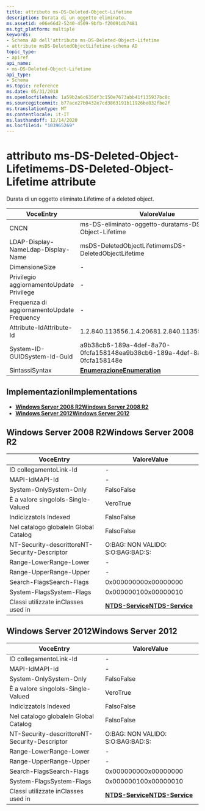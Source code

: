 ```yaml
---
title: attributo ms-DS-Deleted-Object-Lifetime
description: Durata di un oggetto eliminato.
ms.assetid: e06e66d2-5240-4509-9bfb-f20091db7481
ms.tgt_platform: multiple
keywords:
- Schema AD dell'attributo ms-DS-Deleted-Object-Lifetime
- attributo msDS-DeletedObjectLifetime-schema AD
topic_type:
- apiref
api_name:
- ms-DS-Deleted-Object-Lifetime
api_type:
- Schema
ms.topic: reference
ms.date: 05/31/2018
ms.openlocfilehash: 1a59b2a6c635df3c150e7673abb41f135937bc8c
ms.sourcegitcommit: b77ace27b0432e7cd3863191b11926be032fbe2f
ms.translationtype: MT
ms.contentlocale: it-IT
ms.lasthandoff: 12/14/2020
ms.locfileid: "103965269"
---
```

# <a name="ms-ds-deleted-object-lifetime-attribute"></a><span data-ttu-id="fc5a6-105">attributo ms-DS-Deleted-Object-Lifetime</span><span class="sxs-lookup"><span data-stu-id="fc5a6-105">ms-DS-Deleted-Object-Lifetime attribute</span></span>

<span data-ttu-id="fc5a6-106">Durata di un oggetto eliminato.</span><span class="sxs-lookup"><span data-stu-id="fc5a6-106">Lifetime of a deleted object.</span></span>



| <span data-ttu-id="fc5a6-107">Voce</span><span class="sxs-lookup"><span data-stu-id="fc5a6-107">Entry</span></span> | <span data-ttu-id="fc5a6-108">Valore</span><span class="sxs-lookup"><span data-stu-id="fc5a6-108">Value</span></span> |
|-------------------|--------------------------------------|
| <span data-ttu-id="fc5a6-109">CN</span><span class="sxs-lookup"><span data-stu-id="fc5a6-109">CN</span></span>                | <span data-ttu-id="fc5a6-110">ms-DS-eliminato-oggetto-durata</span><span class="sxs-lookup"><span data-stu-id="fc5a6-110">ms-DS-Deleted-Object-Lifetime</span></span>        |
| <span data-ttu-id="fc5a6-111">LDAP-Display-Name</span><span class="sxs-lookup"><span data-stu-id="fc5a6-111">Ldap-Display-Name</span></span> | <span data-ttu-id="fc5a6-112">msDS-DeletedObjectLifetime</span><span class="sxs-lookup"><span data-stu-id="fc5a6-112">msDS-DeletedObjectLifetime</span></span>           |
| <span data-ttu-id="fc5a6-113">Dimensione</span><span class="sxs-lookup"><span data-stu-id="fc5a6-113">Size</span></span>              | \-                                   |
| <span data-ttu-id="fc5a6-114">Privilegio aggiornamento</span><span class="sxs-lookup"><span data-stu-id="fc5a6-114">Update Privilege</span></span>  | \-                                   |
| <span data-ttu-id="fc5a6-115">Frequenza di aggiornamento</span><span class="sxs-lookup"><span data-stu-id="fc5a6-115">Update Frequency</span></span>  | \-                                   |
| <span data-ttu-id="fc5a6-116">Attribute-Id</span><span class="sxs-lookup"><span data-stu-id="fc5a6-116">Attribute-Id</span></span>      | <span data-ttu-id="fc5a6-117">1.2.840.113556.1.4.2068</span><span class="sxs-lookup"><span data-stu-id="fc5a6-117">1.2.840.113556.1.4.2068</span></span>              |
| <span data-ttu-id="fc5a6-118">System-ID-GUID</span><span class="sxs-lookup"><span data-stu-id="fc5a6-118">System-Id-Guid</span></span>    | <span data-ttu-id="fc5a6-119">a9b38cb6-189a-4def-8a70-0fcfa158148e</span><span class="sxs-lookup"><span data-stu-id="fc5a6-119">a9b38cb6-189a-4def-8a70-0fcfa158148e</span></span> |
| <span data-ttu-id="fc5a6-120">Sintassi</span><span class="sxs-lookup"><span data-stu-id="fc5a6-120">Syntax</span></span>            | [<span data-ttu-id="fc5a6-121">**Enumerazione**</span><span class="sxs-lookup"><span data-stu-id="fc5a6-121">**Enumeration**</span></span>](s-enumeration.md) |



## <a name="implementations"></a><span data-ttu-id="fc5a6-122">Implementazioni</span><span class="sxs-lookup"><span data-stu-id="fc5a6-122">Implementations</span></span>

-   [<span data-ttu-id="fc5a6-123">**Windows Server 2008 R2**</span><span class="sxs-lookup"><span data-stu-id="fc5a6-123">**Windows Server 2008 R2**</span></span>](#windows-server-2008-r2)
-   [<span data-ttu-id="fc5a6-124">**Windows Server 2012**</span><span class="sxs-lookup"><span data-stu-id="fc5a6-124">**Windows Server 2012**</span></span>](#windows-server-2012)

## <a name="windows-server-2008-r2"></a><span data-ttu-id="fc5a6-125">Windows Server 2008 R2</span><span class="sxs-lookup"><span data-stu-id="fc5a6-125">Windows Server 2008 R2</span></span>



| <span data-ttu-id="fc5a6-126">Voce</span><span class="sxs-lookup"><span data-stu-id="fc5a6-126">Entry</span></span> | <span data-ttu-id="fc5a6-127">Valore</span><span class="sxs-lookup"><span data-stu-id="fc5a6-127">Value</span></span> |
|------------------------|--------------------------------------------------|
| <span data-ttu-id="fc5a6-128">ID collegamento</span><span class="sxs-lookup"><span data-stu-id="fc5a6-128">Link-Id</span></span>                | \-                                               |
| <span data-ttu-id="fc5a6-129">MAPI-Id</span><span class="sxs-lookup"><span data-stu-id="fc5a6-129">MAPI-Id</span></span>                | \-                                               |
| <span data-ttu-id="fc5a6-130">System-Only</span><span class="sxs-lookup"><span data-stu-id="fc5a6-130">System-Only</span></span>            | <span data-ttu-id="fc5a6-131">Falso</span><span class="sxs-lookup"><span data-stu-id="fc5a6-131">False</span></span>                                            |
| <span data-ttu-id="fc5a6-132">È a valore singolo</span><span class="sxs-lookup"><span data-stu-id="fc5a6-132">Is-Single-Valued</span></span>       | <span data-ttu-id="fc5a6-133">Vero</span><span class="sxs-lookup"><span data-stu-id="fc5a6-133">True</span></span>                                             |
| <span data-ttu-id="fc5a6-134">Indicizzato</span><span class="sxs-lookup"><span data-stu-id="fc5a6-134">Is Indexed</span></span>             | <span data-ttu-id="fc5a6-135">Falso</span><span class="sxs-lookup"><span data-stu-id="fc5a6-135">False</span></span>                                            |
| <span data-ttu-id="fc5a6-136">Nel catalogo globale</span><span class="sxs-lookup"><span data-stu-id="fc5a6-136">In Global Catalog</span></span>      | <span data-ttu-id="fc5a6-137">Falso</span><span class="sxs-lookup"><span data-stu-id="fc5a6-137">False</span></span>                                            |
| <span data-ttu-id="fc5a6-138">NT-Security-descrittore</span><span class="sxs-lookup"><span data-stu-id="fc5a6-138">NT-Security-Descriptor</span></span> | <span data-ttu-id="fc5a6-139">O:BAG: NON VALIDO: S:</span><span class="sxs-lookup"><span data-stu-id="fc5a6-139">O:BAG:BAD:S:</span></span>                                     |
| <span data-ttu-id="fc5a6-140">Range-Lower</span><span class="sxs-lookup"><span data-stu-id="fc5a6-140">Range-Lower</span></span>            | \-                                               |
| <span data-ttu-id="fc5a6-141">Range-Upper</span><span class="sxs-lookup"><span data-stu-id="fc5a6-141">Range-Upper</span></span>            | \-                                               |
| <span data-ttu-id="fc5a6-142">Search-Flags</span><span class="sxs-lookup"><span data-stu-id="fc5a6-142">Search-Flags</span></span>           | <span data-ttu-id="fc5a6-143">0x00000000</span><span class="sxs-lookup"><span data-stu-id="fc5a6-143">0x00000000</span></span>                                       |
| <span data-ttu-id="fc5a6-144">System-Flags</span><span class="sxs-lookup"><span data-stu-id="fc5a6-144">System-Flags</span></span>           | <span data-ttu-id="fc5a6-145">0x00000010</span><span class="sxs-lookup"><span data-stu-id="fc5a6-145">0x00000010</span></span>                                       |
| <span data-ttu-id="fc5a6-146">Classi utilizzate in</span><span class="sxs-lookup"><span data-stu-id="fc5a6-146">Classes used in</span></span>        | [<span data-ttu-id="fc5a6-147">**NTDS-Service**</span><span class="sxs-lookup"><span data-stu-id="fc5a6-147">**NTDS-Service**</span></span>](c-ntdsservice.md)<br/> |



## <a name="windows-server-2012"></a><span data-ttu-id="fc5a6-148">Windows Server 2012</span><span class="sxs-lookup"><span data-stu-id="fc5a6-148">Windows Server 2012</span></span>



| <span data-ttu-id="fc5a6-149">Voce</span><span class="sxs-lookup"><span data-stu-id="fc5a6-149">Entry</span></span> | <span data-ttu-id="fc5a6-150">Valore</span><span class="sxs-lookup"><span data-stu-id="fc5a6-150">Value</span></span> |
|------------------------|--------------------------------------------------|
| <span data-ttu-id="fc5a6-151">ID collegamento</span><span class="sxs-lookup"><span data-stu-id="fc5a6-151">Link-Id</span></span>                | \-                                               |
| <span data-ttu-id="fc5a6-152">MAPI-Id</span><span class="sxs-lookup"><span data-stu-id="fc5a6-152">MAPI-Id</span></span>                | \-                                               |
| <span data-ttu-id="fc5a6-153">System-Only</span><span class="sxs-lookup"><span data-stu-id="fc5a6-153">System-Only</span></span>            | <span data-ttu-id="fc5a6-154">Falso</span><span class="sxs-lookup"><span data-stu-id="fc5a6-154">False</span></span>                                            |
| <span data-ttu-id="fc5a6-155">È a valore singolo</span><span class="sxs-lookup"><span data-stu-id="fc5a6-155">Is-Single-Valued</span></span>       | <span data-ttu-id="fc5a6-156">Vero</span><span class="sxs-lookup"><span data-stu-id="fc5a6-156">True</span></span>                                             |
| <span data-ttu-id="fc5a6-157">Indicizzato</span><span class="sxs-lookup"><span data-stu-id="fc5a6-157">Is Indexed</span></span>             | <span data-ttu-id="fc5a6-158">Falso</span><span class="sxs-lookup"><span data-stu-id="fc5a6-158">False</span></span>                                            |
| <span data-ttu-id="fc5a6-159">Nel catalogo globale</span><span class="sxs-lookup"><span data-stu-id="fc5a6-159">In Global Catalog</span></span>      | <span data-ttu-id="fc5a6-160">Falso</span><span class="sxs-lookup"><span data-stu-id="fc5a6-160">False</span></span>                                            |
| <span data-ttu-id="fc5a6-161">NT-Security-descrittore</span><span class="sxs-lookup"><span data-stu-id="fc5a6-161">NT-Security-Descriptor</span></span> | <span data-ttu-id="fc5a6-162">O:BAG: NON VALIDO: S:</span><span class="sxs-lookup"><span data-stu-id="fc5a6-162">O:BAG:BAD:S:</span></span>                                     |
| <span data-ttu-id="fc5a6-163">Range-Lower</span><span class="sxs-lookup"><span data-stu-id="fc5a6-163">Range-Lower</span></span>            | \-                                               |
| <span data-ttu-id="fc5a6-164">Range-Upper</span><span class="sxs-lookup"><span data-stu-id="fc5a6-164">Range-Upper</span></span>            | \-                                               |
| <span data-ttu-id="fc5a6-165">Search-Flags</span><span class="sxs-lookup"><span data-stu-id="fc5a6-165">Search-Flags</span></span>           | <span data-ttu-id="fc5a6-166">0x00000000</span><span class="sxs-lookup"><span data-stu-id="fc5a6-166">0x00000000</span></span>                                       |
| <span data-ttu-id="fc5a6-167">System-Flags</span><span class="sxs-lookup"><span data-stu-id="fc5a6-167">System-Flags</span></span>           | <span data-ttu-id="fc5a6-168">0x00000010</span><span class="sxs-lookup"><span data-stu-id="fc5a6-168">0x00000010</span></span>                                       |
| <span data-ttu-id="fc5a6-169">Classi utilizzate in</span><span class="sxs-lookup"><span data-stu-id="fc5a6-169">Classes used in</span></span>        | [<span data-ttu-id="fc5a6-170">**NTDS-Service**</span><span class="sxs-lookup"><span data-stu-id="fc5a6-170">**NTDS-Service**</span></span>](c-ntdsservice.md)<br/> |



 

 





